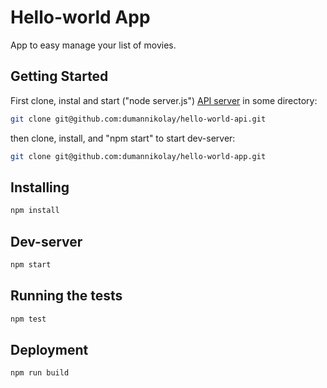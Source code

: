 # Hello-world App
App to easy manage your list of movies.
## Getting Started
First clone, instal and start ("node server.js") [API server](https://github.com/dumannikolay/hello-world-api) in some directory:
```sh
git clone git@github.com:dumannikolay/hello-world-api.git
```
then clone, install, and "npm start" to start dev-server:
```sh
git clone git@github.com:dumannikolay/hello-world-app.git
```
## Installing
```sh
npm install
```
## Dev-server
```sh
npm start
```
## Running the tests
```sh
npm test
```
## Deployment
```sh
npm run build
```
